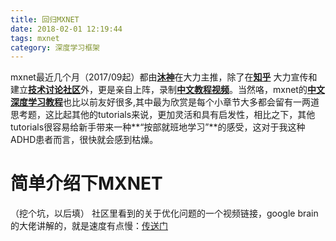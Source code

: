 ```yaml
---
title: 回归MXNET
date: 2018-02-01 12:19:44
tags: mxnet
category: 深度学习框架
---
```

mxnet最近几个月（2017/09起）都由[**沐神**](https://www.zhihu.com/people/li-mu-23/activities )在大力主推，除了在[**知乎**](https://www.zhihu.com/topic/20044209/hot) 大力宣传和建立[**技术讨论社区**](https://discuss.gluon.ai/ )外，更是亲自上阵，录制[**中文教程视频**](https://space.bilibili.com/209599371/#/video )。当然咯，mxnet的[**中文深度学习教程**](https://zh.gluon.ai/ )也比以前友好很多,其中最为欣赏是每个小章节大多都会留有一两道思考题，这比起其他的tutorials来说，更加灵活和具有启发性，相比之下，其他tutorials很容易给新手带来一种**“按部就班地学习”**的感受，这对于我这种ADHD患者而言，很快就会感到枯燥。
<!-- more -->

# 简单介绍下MXNET
（挖个坑，以后填）
社区里看到的关于优化问题的一个视频链接，google brain的大佬讲解的，就是速度有点慢：[传送门](http://videolectures.net/deeplearning2015_goodfellow_network_optimization/)